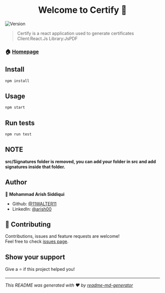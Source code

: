 <h1 align="center">Welcome to Certify 👋</h1>
<p>
  <img alt="Version" src="https://img.shields.io/badge/version-0.0.1-blue.svg?cacheSeconds=2592000" />
</p>

> Certify is a react application used to generate certificates 
>Client:React.Js
>Library:JsPDF

### 🏠 [Homepage](https://github.com/11WALTER11/CertificateGenerator)

## Install

```sh
npm install
```

## Usage

```sh
npm start
```

## Run tests

```sh
npm run test
```
## NOTE

**src/Signatures folder is removed, you can add your folder in src and add signatures inside that folder.** 


## Author

👤 **Mohammad Arish Siddiqui**

* Github: [@11WALTER11](https://github.com/11WALTER11)
* LinkedIn: [@arish00](https://linkedin.com/in/arish00)

## 🤝 Contributing

Contributions, issues and feature requests are welcome!<br />Feel free to check [issues page](https://github.com/11WALTER11/CertificateGenerator/issues). 

## Show your support

Give a ⭐️ if this project helped you!

***
_This README was generated with ❤️ by [readme-md-generator](https://github.com/kefranabg/readme-md-generator)_
